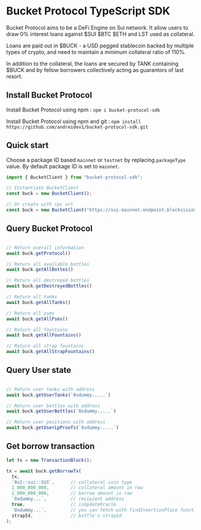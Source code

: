 # Bucket Protocol TypeScript SDK

Bucket Protocol aims to be a DeFi Engine on Sui network. It allow users to draw 0% interest loans against $SUI $BTC $ETH and LST used as collateral.

Loans are paid out in $BUCK - a USD pegged stablecoin backed by multiple types of crypto, and need to maintain a minimum collateral ratio of 110%.

In addition to the collateral, the loans are secured by TANK containing $BUCK and by fellow borrowers collectively acting as guarantors of last resort. 

## Install Bucket Protocol

Install Bucket Protocol using npm : `npm i bucket-protocol-sdk`

Install Bucket Protocol using npm and git : `npm install https://github.com/andreidev1/bucket-protocol-sdk.git`

## Quick start

Choose a package ID based `mainnet` or `testnet` by replacing `packageType` value. By default package ID is set to `mainnet`. 

```ts
import { BucketClient } from "bucket-protocol-sdk";

// Instantiate BucketClient
const buck = new BucketClient();

// Or create with rpc url
const buck = new BucketClient("https://sui-mainnet-endpoint.blockvision.org/");
```

## Query Bucket Protocol

```ts

// Return overall information
await buck.getProtocol()

// Return all available bottles
await buck.getAllBottes()

// Return all destroyed bottles
await buck.getDestroyedBottles()

// Return all tanks
await buck.getAllTanks()

// Return all psms
await buck.getAllPsms()

// Return all fountains
await buck.getAllFountains()

// Return all strap fountains
await buck.getAllStrapFountains()

```

## Query User state

```ts

// Return user tanks with address
await buck.getUserTanks(`0xdummy.....`)

// Return user bottles with address
await buck.getUserBottles(`0xdummy.....`)

// Return user positions with address
await buck.getUserLpProofs(`0xdummy.....`)

```


## Get borrow transaction

```ts
let tx = new TransactionBlock();

tx = await buck.getBorrowTx(
  tx,
  `0x2::sui::SUI`,      // collateral coin type
  1_000_000_000,        // collateral amount in raw
  1_000_000_000,        // borrow amount in raw
  `0xdummy...`,         // recipient address
  true,                 // isUpdateOracle       
  `0xdummy...`,         // you can fetch with findInsertionPlace function
  strapId,              // bottle's strapId
);

```